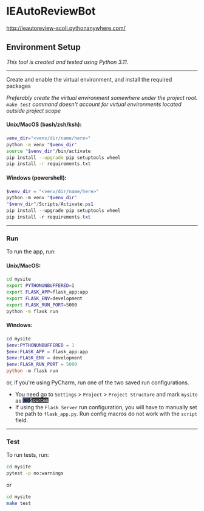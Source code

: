 # IEAutoReviewBot

http://ieautoreview-scoli.pythonanywhere.com/

## Environment Setup

_This tool is created and tested using Python 3.11._
<hr/>

Create and enable the virtual environment, and install the required packages

_Preferably create the virtual environment somewhere under the project root. 
`make test` command doesn't account for virtual environments located outside project scope_

#### Unix/MacOS (bash/zsh/ksh):
``` bash
venv_dir="<venv/dir/name/here>"
python -m venv "$venv_dir"
source "$venv_dir"/bin/activate
pip install --upgrade pip setuptools wheel
pip install -r requirements.txt
```
#### Windows (powershell):
``` powershell
$venv_dir = "<venv/dir/name/here>"
python -m venv "$venv_dir"
"$venv_dir"/Scripts/Activate.ps1
pip install --upgrade pip setuptools wheel
pip install -r requirements.txt

```
<hr/>

### Run

To run the app, run:
#### Unix/MacOS:
``` bash
cd mysite
export PYTHONUNBUFFERED=1
export FLASK_APP=flask_app:app
export FLASK_ENV=development
export FLASK_RUN_PORT=5000
python -m flask run 
```
#### Windows:
``` powershell
cd mysite
$env:PYTHONUNBUFFERED = 1
$env:FLASK_APP = flask_app:app
$env:FLASK_ENV = development
$env:FLASK_RUN_PORT = 5000
python -m flask run 
```
or, if you're using PyCharm, run one of the two saved run configurations.
- You need go to `Settings` > `Project` > `Project Structure` and
mark `mysite` as ![img.png](static/imgs/pycharm_sources.png)
- If using the `Flask Server` run configuration, you will have to manually set the path to
`flask_app.py`. Run config macros do not work with the `script` field.
<hr/>

### Test

To run tests, run:
``` bash
cd mysite
pytest -p no:warnings
```
or
``` bash
cd mysite
make test
```
